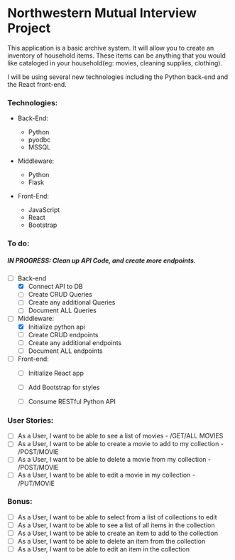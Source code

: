 # Northwestern Mutual Interview Project

This application is a basic archive system. It will allow you to create an inventory of household items. These items can be anything that you would like cataloged in your household(eg: movies, cleaning supplies, clothing).

I will be using several new technologies including the Python back-end and the React front-end.



### Technologies:

* Back-End:
  * Python
  * pyodbc
  * MSSQL

* Middleware:
  * Python
  * Flask

* Front-End:
  * JavaScript
  * React
  * Bootstrap

### To do:
##### IN PROGRESS: Clean up API Code, and create more endpoints.


- [ ] Back-end
  - [x] Connect API to DB
  - [ ] Create CRUD Queries
  - [ ] Create any additional Queries
  - [ ] Document ALL Queries

- [ ] Middleware: 
  - [x] Initialize python api
  - [ ] Create CRUD endpoints
  - [ ] Create any additional endpoints
  - [ ] Document ALL endpoints
   
- [ ] Front-end:
  - [ ] Initialize React app
  - [ ] Add Bootstrap for styles
  - [ ] Consume RESTful Python API
 

### User Stories:

- [ ] As a User, I want to be able to see a list of movies - /GET/ALL MOVIES
- [ ] As a User, I want to be able to create a movie to add to my collection - /POST/MOVIE
- [ ] As a User, I want to be able to delete a movie from my collection - /POST/MOVIE
- [ ] As a User, I want to be able to edit a movie in my collection - /PUT/MOVIE

### Bonus:
- [ ] As a User, I want to be able to select from a list of collections to edit
- [ ] As a User, I want to be able to see a list of all items in the collection
- [ ] As a User, I want to be able to create an item to add to the collection
- [ ] As a User, I want to be able to delete an item from the collection
- [ ] As a User, I want to be able to edit an item in the collection

